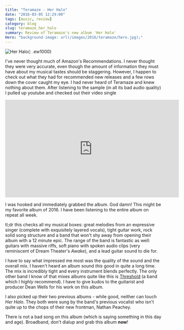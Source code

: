```yaml
---
title: "Teramaze - Her Halo"
date: "2016-03-05 12:29:00"
tags: [music, review]
category: blog
slug: teramaze_her_halo
summary: Review of Teramaze's new album 'Her Halo'
Hero: "background-image: url(/images/2016/teramaze/hero.jpg);"
---
```


![Her Halo]({filename}/images/2016/teramaze/album.jpg){: .ew1000}

I've never thought much of Amazon's Recommendations. I never thought they were very accurate, even though the amount of information they must have about my musical tastes should be staggering. However, I happen to check out what they had for recommended new releases and a few rows down the cover caught my eye. I had never heard of Teramaze and knew nothing about them. After listening to the sample (in all its bad audio quality) I pulled up youtube and checked out their video single

<div class="iframe_wrapper">
<iframe width="560" height="315" src="https://www.youtube.com/embed/nlV0nNcazl4" frameborder="0" allowfullscreen></iframe>
</div>

I was hooked and immediately grabbed the album. God damn! This might be my favorite album of 2016. I have been listening to the entire album on repeat all week.

tl;dr this checks all my musical boxes: great melodies from an expressive singer (complete with exquisitely layered vocals), tight guitar work, rock solid song structure and a band that won't shy away from opening their album with a 12 minute epic. The range of the band is fantastic as well: guitars with massive riffs, soft piano with spoken audio clips (very reminiscent of Dream Theater's _Awake_), and a lead guitar sound to die for.

I have to say what impressed me most was the quality of the sound and the overall mix. I haven't heard an album sound _this_ good in quite a long time. The mix is incredibly tight and every instrument blends perfectly. The only other band I know of that mixes albums quite like this is [Threshold](https://thresh.net/) (a band which I _highly_ recommend). I have to give kudos to the guitarist and producer Dean Wells for his work on this album.

I also picked up their two previous albums - while good, neither can touch _Her Halo_. They both were sung by the band's previous vocalist who isn't quite up to the chops of their new frontman, Nathan Peachey.

There is not a bad song on this album (which is saying something in this day and age). Broadband, don't dialup and grab this album **now**!
